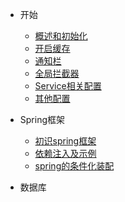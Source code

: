 - 开始

  - [概述和初始化](介绍.md) 
  - [开启缓存](缓存.md) 
  - [通知栏](通知栏.md) 
  - [全局拦截器](全局拦截器.md) 
  - [Service相关配置](Service相关配置.md) 
  - [其他配置](其他配置.md) 

- Spring框架

  - [初识spring框架](spring/【10分钟学Spring】：（一）初识Spring框架.md)
  - [依赖注入及示例](spring/【10分钟学Spring】：（二）一文搞懂spring依赖注入（DI）.md)
  - [spring的条件化装配](spring/【10分钟学Spring】：（三）你了解spring的高级装配吗_条件化装配bean.md)

- 数据库